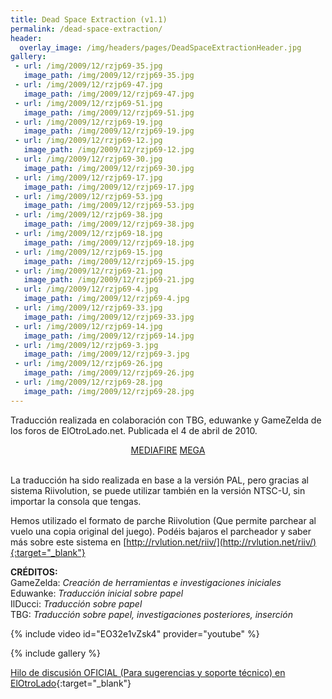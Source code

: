 ```yaml
---
title: Dead Space Extraction (v1.1)
permalink: /dead-space-extraction/
header:
  overlay_image: /img/headers/pages/DeadSpaceExtractionHeader.jpg
gallery:
 - url: /img/2009/12/rzjp69-35.jpg
   image_path: /img/2009/12/rzjp69-35.jpg
 - url: /img/2009/12/rzjp69-47.jpg
   image_path: /img/2009/12/rzjp69-47.jpg
 - url: /img/2009/12/rzjp69-51.jpg
   image_path: /img/2009/12/rzjp69-51.jpg
 - url: /img/2009/12/rzjp69-19.jpg
   image_path: /img/2009/12/rzjp69-19.jpg
 - url: /img/2009/12/rzjp69-12.jpg
   image_path: /img/2009/12/rzjp69-12.jpg
 - url: /img/2009/12/rzjp69-30.jpg
   image_path: /img/2009/12/rzjp69-30.jpg
 - url: /img/2009/12/rzjp69-17.jpg
   image_path: /img/2009/12/rzjp69-17.jpg
 - url: /img/2009/12/rzjp69-53.jpg
   image_path: /img/2009/12/rzjp69-53.jpg
 - url: /img/2009/12/rzjp69-38.jpg
   image_path: /img/2009/12/rzjp69-38.jpg
 - url: /img/2009/12/rzjp69-18.jpg
   image_path: /img/2009/12/rzjp69-18.jpg
 - url: /img/2009/12/rzjp69-15.jpg
   image_path: /img/2009/12/rzjp69-15.jpg
 - url: /img/2009/12/rzjp69-21.jpg
   image_path: /img/2009/12/rzjp69-21.jpg
 - url: /img/2009/12/rzjp69-4.jpg
   image_path: /img/2009/12/rzjp69-4.jpg
 - url: /img/2009/12/rzjp69-33.jpg
   image_path: /img/2009/12/rzjp69-33.jpg
 - url: /img/2009/12/rzjp69-14.jpg
   image_path: /img/2009/12/rzjp69-14.jpg
 - url: /img/2009/12/rzjp69-3.jpg
   image_path: /img/2009/12/rzjp69-3.jpg
 - url: /img/2009/12/rzjp69-26.jpg
   image_path: /img/2009/12/rzjp69-26.jpg
 - url: /img/2009/12/rzjp69-28.jpg
   image_path: /img/2009/12/rzjp69-28.jpg
---
```

Traducción realizada en colaboración con TBG, eduwanke y GameZelda de los foros de ElOtroLado.net. 
Publicada el 4 de abril de 2010.

<center>
<a href="http://www.mediafire.com/download/8jeidbo5qvomf4x/DeadSpaceExtractionESP11.7z" class="btn btn--primary btn--x-large" target="_blank">MEDIAFIRE</a> <a href="https://mega.nz/#!cUdmRJBZ!1ONCTYcR1f2YX8aeWaFWrmKGhCEV3QM-id8XCjmAD3k" class="btn btn--primary btn--x-large" target="_blank">MEGA</a>
</center><br>

La traducción ha sido realizada en base a la versión PAL, pero gracias al sistema Riivolution, 
se puede utilizar también en la versión NTSC-U, sin importar la consola que tengas.

Hemos utilizado el formato de parche Riivolution (Que permite parchear al vuelo una copia original 
del juego). Podéis bajaros el parcheador y saber más sobre este sistema en [http://rvlution.net/riiv/](http://rvlution.net/riiv/){:target="_blank"}

**CRÉDITOS:**  
GameZelda: *Creación de herramientas e investigaciones iniciales*  
Eduwanke: *Traducción inicial sobre papel*  
IlDucci: *Traducción sobre papel*  
TBG: *Traducción sobre papel, investigaciones posteriores, inserción*

{% include video id="EO32e1vZsk4" provider="youtube" %}

{% include gallery %}

[Hilo de discusión OFICIAL (Para sugerencias y soporte técnico) en ElOtroLado](http://www.elotrolado.net/hilo_preproyecto-traduccion-de-dead-space-extraction_1306888){:target="_blank"}
